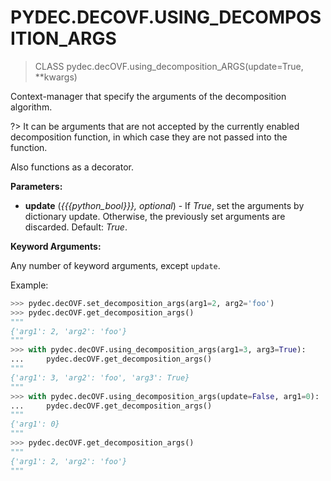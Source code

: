# PYDEC.DECOVF.USING_DECOMPOSITION_ARGS
> CLASS pydec.decOVF.using_decomposition_ARGS(update=True, **kwargs)

Context-manager that specify the arguments of the decomposition algorithm.

?> It can be arguments that are not accepted by the currently enabled decomposition function, in which case they are not passed into the function.


Also functions as a decorator.

**Parameters:**

* **update** (*{{{python_bool}}}, optional*) - If *True*, set the arguments by dictionary update. Otherwise, the previously set arguments are discarded. Default: *True*.

**Keyword Arguments:**

Any number of keyword arguments, except `update`.

Example:
```python
>>> pydec.decOVF.set_decomposition_args(arg1=2, arg2='foo') 
>>> pydec.decOVF.get_decomposition_args()
"""
{'arg1': 2, 'arg2': 'foo'}
"""
>>> with pydec.decOVF.using_decomposition_args(arg1=3, arg3=True):
...     pydec.decOVF.get_decomposition_args()
"""
{'arg1': 3, 'arg2': 'foo', 'arg3': True}
"""
>>> with pydec.decOVF.using_decomposition_args(update=False, arg1=0):
...     pydec.decOVF.get_decomposition_args()
"""
{'arg1': 0}
"""
>>> pydec.decOVF.get_decomposition_args()
"""
{'arg1': 2, 'arg2': 'foo'}
"""
```